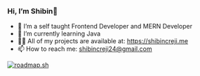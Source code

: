 ###  Hi, I’m Shibin👋

- 👀 I’m a self taught Frontend Developer and MERN Developer
- 🌱 I’m currently learning Java
- 👨‍💻 All of my projects are available at: https://shibincreji.me
- 📫 How to reach me: shibincreji24@gmail.com

[![roadmap.sh](https://api.roadmap.sh/v1-badge/tall/64d3c241aa497d7fa51caa7c?variant=dark)](https://www.credly.com)



